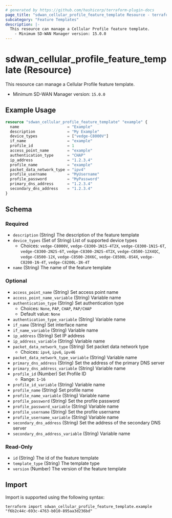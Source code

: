```yaml
---
# generated by https://github.com/hashicorp/terraform-plugin-docs
page_title: "sdwan_cellular_profile_feature_template Resource - terraform-provider-sdwan"
subcategory: "Feature Templates"
description: |-
  This resource can manage a Cellular Profile feature template.
    - Minimum SD-WAN Manager version: 15.0.0
---
```


# sdwan_cellular_profile_feature_template (Resource)

This resource can manage a Cellular Profile feature template.
  - Minimum SD-WAN Manager version: `15.0.0`

## Example Usage

```terraform
resource "sdwan_cellular_profile_feature_template" "example" {
  name                     = "Example"
  description              = "My Example"
  device_types             = ["vedge-C8000V"]
  if_name                  = "example"
  profile_id               = 1
  access_point_name        = "example"
  authentication_type      = "CHAP"
  ip_address               = "1.2.3.4"
  profile_name             = "example"
  packet_data_network_type = "ipv4"
  profile_username         = "MyUsername"
  profile_password         = "MyPassword"
  primary_dns_address      = "1.2.3.4"
  secondary_dns_address    = "1.2.3.4"
}
```

<!-- schema generated by tfplugindocs -->
## Schema

### Required

- `description` (String) The description of the feature template
- `device_types` (Set of String) List of supported device types
  - Choices: `vedge-C8000V`, `vedge-C8300-1N1S-4T2X`, `vedge-C8300-1N1S-6T`, `vedge-C8300-2N2S-6T`, `vedge-C8300-2N2S-4T2X`, `vedge-C8500-12X4QC`, `vedge-C8500-12X`, `vedge-C8500-20X6C`, `vedge-C8500L-8S4X`, `vedge-C8200-1N-4T`, `vedge-C8200L-1N-4T`
- `name` (String) The name of the feature template

### Optional

- `access_point_name` (String) Set access point name
- `access_point_name_variable` (String) Variable name
- `authentication_type` (String) Set authentication type
  - Choices: `None`, `PAP`, `CHAP`, `PAP/CHAP`
  - Default value: `None`
- `authentication_type_variable` (String) Variable name
- `if_name` (String) Set interface name
- `if_name_variable` (String) Variable name
- `ip_address` (String) Set IP address
- `ip_address_variable` (String) Variable name
- `packet_data_network_type` (String) Set packet data network type
  - Choices: `ipv4`, `ipv6`, `ipv46`
- `packet_data_network_type_variable` (String) Variable name
- `primary_dns_address` (String) Set the address of the primary DNS server
- `primary_dns_address_variable` (String) Variable name
- `profile_id` (Number) Set Profile ID
  - Range: `1`-`16`
- `profile_id_variable` (String) Variable name
- `profile_name` (String) Set profile name
- `profile_name_variable` (String) Variable name
- `profile_password` (String) Set the profile password
- `profile_password_variable` (String) Variable name
- `profile_username` (String) Set the profile username
- `profile_username_variable` (String) Variable name
- `secondary_dns_address` (String) Set the address of the secondary DNS server
- `secondary_dns_address_variable` (String) Variable name

### Read-Only

- `id` (String) The id of the feature template
- `template_type` (String) The template type
- `version` (Number) The version of the feature template

## Import

Import is supported using the following syntax:

```shell
terraform import sdwan_cellular_profile_feature_template.example "f6b2c44c-693c-4763-b010-895aa3d236bd"
```
